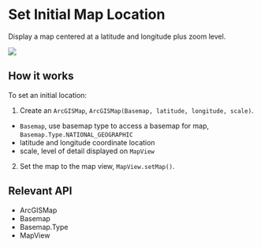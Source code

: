 # Set Initial Map Location

Display a map centered at a latitude and longitude plus zoom level.

![]("SetInitialMapLocation.png)

## How it works

To set an initial location:


1. Create an `ArcGISMap`, `ArcGISMap(Basemap, latitude, longitude, scale)`.
* `Basemap`, use basemap type to access a basemap for map, `Basemap.Type.NATIONAL_GEOGRAPHIC`
* latitude and longitude coordinate location
* scale, level of detail displayed on `MapView`
2. Set the map to the map view, `MapView.setMap()`.


## Relevant API


* ArcGISMap
* Basemap
* Basemap.Type
* MapView
